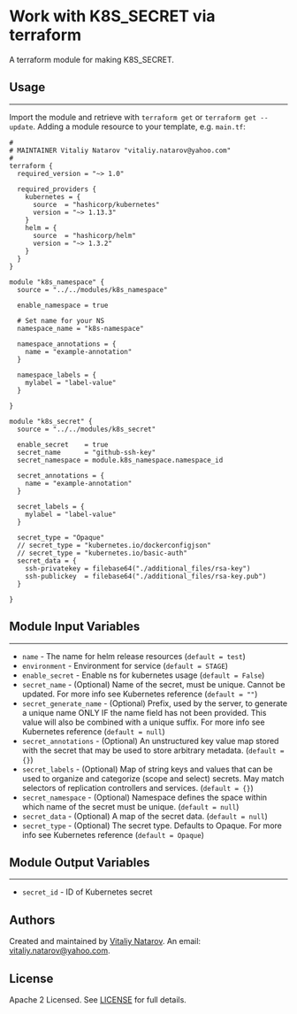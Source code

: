 # Work with K8S_SECRET via terraform

A terraform module for making K8S_SECRET.


## Usage
----------------------
Import the module and retrieve with ```terraform get``` or ```terraform get --update```. Adding a module resource to your template, e.g. `main.tf`:

```
#
# MAINTAINER Vitaliy Natarov "vitaliy.natarov@yahoo.com"
#
terraform {
  required_version = "~> 1.0"

  required_providers {
    kubernetes = {
      source  = "hashicorp/kubernetes"
      version = "~> 1.13.3"
    }
    helm = {
      source  = "hashicorp/helm"
      version = "~> 1.3.2"
    }
  }
}

module "k8s_namespace" {
  source = "../../modules/k8s_namespace"

  enable_namespace = true

  # Set name for your NS
  namespace_name = "k8s-namespace"

  namespace_annotations = {
    name = "example-annotation"
  }

  namespace_labels = {
    mylabel = "label-value"
  }

}

module "k8s_secret" {
  source = "../../modules/k8s_secret"

  enable_secret    = true
  secret_name      = "github-ssh-key"
  secret_namespace = module.k8s_namespace.namespace_id

  secret_annotations = {
    name = "example-annotation"
  }

  secret_labels = {
    mylabel = "label-value"
  }

  secret_type = "Opaque"
  // secret_type = "kubernetes.io/dockerconfigjson"
  // secret_type = "kubernetes.io/basic-auth"
  secret_data = {
    ssh-privatekey = filebase64("./additional_files/rsa-key")
    ssh-publickey  = filebase64("./additional_files/rsa-key.pub")
  }

}
```

## Module Input Variables
----------------------
- `name` - The name for helm release resources (`default = test`)
- `environment` - Environment for service (`default = STAGE`)
- `enable_secret` - Enable ns for kubernetes usage (`default = False`)
- `secret_name` - (Optional) Name of the secret, must be unique. Cannot be updated. For more info see Kubernetes reference (`default = ""`)
- `secret_generate_name` - (Optional) Prefix, used by the server, to generate a unique name ONLY IF the name field has not been provided. This value will also be combined with a unique suffix. For more info see Kubernetes reference (`default = null`)
- `secret_annotations` - (Optional) An unstructured key value map stored with the secret that may be used to store arbitrary metadata. (`default = {}`)
- `secret_labels` - (Optional) Map of string keys and values that can be used to organize and categorize (scope and select) secrets. May match selectors of replication controllers and services. (`default = {}`)
- `secret_namespace` - (Optional) Namespace defines the space within which name of the secret must be unique. (`default = null`)
- `secret_data` - (Optional) A map of the secret data. (`default = null`)
- `secret_type` - (Optional) The secret type. Defaults to Opaque. For more info see Kubernetes reference (`default = Opaque`)

## Module Output Variables
----------------------
- `secret_id` - ID of Kubernetes secret


## Authors

Created and maintained by [Vitaliy Natarov](https://github.com/SebastianUA). An email: [vitaliy.natarov@yahoo.com](vitaliy.natarov@yahoo.com).

## License

Apache 2 Licensed. See [LICENSE](https://github.com/SebastianUA/terraform/blob/master/LICENSE) for full details.
